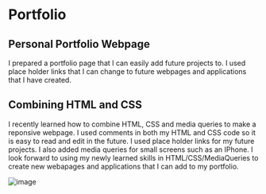 # Portfolio



## Personal Portfolio Webpage

I prepared a portfolio page that I can easily add future projects to. I used place holder links that I can change to future webpages and applications that I have created.

## Combining HTML and CSS 

I recently learned how to combine HTML, CSS and media queries to make a reponsive webpage. I used comments in both my HTML and CSS code so it is easy to read and edit in the future. I used place holder links for my future projects. I also added media queries for small screens such as an IPhone. I look forward to using my newly learned skills in HTML/CSS/MediaQueries to create new webapages and applications that I can add to my portfolio.

![image](https://user-images.githubusercontent.com/72056832/97116397-0a737900-16ba-11eb-8c91-ddbab983cf0b.png)
